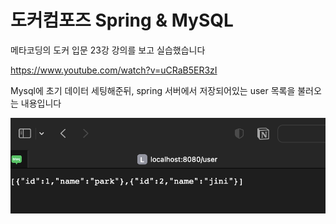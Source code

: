 
# 도커컴포즈 Spring & MySQL

메타코딩의 도커 입문 23강 강의를 보고 실습했습니다

https://www.youtube.com/watch?v=uCRaB5ER3zI

Mysql에 초기 데이터 세팅해준뒤, spring 서버에서 저장되어있는 user 목록을 불러오는 내용입니다

![result](result.png)